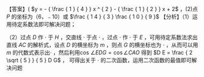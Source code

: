 【答案】( $y = - { \frac { 1 } { 4 } } x ^ { 2 } - { \frac { 1 } { 2 } } x + 2$ ，(2)点 $P$ 的坐标为（6，﹣10）或 $\frac { 1 4 } { 3 } \frac { 1 0 } { 9 }$ 【分析】（1）运用待定系数法即可解决问题；

（2）过点 $D$ 作 $\cdot$ 于 $H$ ，交直线 $\cdot$ 于点 $\cdot$ ，过点 $\cdot$ 作 $\cdot$ 于 $E$ ，可用待定系数法求出直线 $A C$ 的解析式，设点 $D$ 的横坐标为 $m$ ，则点 $G$ 的横坐标也为 $\cdot$ ，从而可以用 $m$ 的代数式表示出$\cdot$ ，然后利用cos $\angle E D G = \cos \angle C A O$ 得到 $D E = \frac { 2 \sqrt { 5 } } { 5 } D G$ ， 可得出关于 $\cdot$ 的二次函数，运用二次函数的最值即可解决问题
